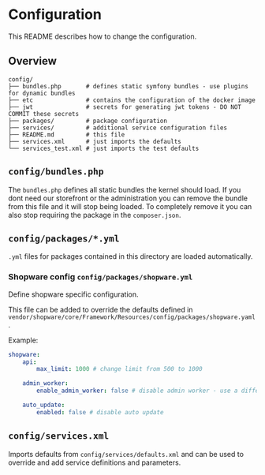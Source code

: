 # Configuration

This README describes how to change the configuration.

## Overview

```text
config/
├── bundles.php       # defines static symfony bundles - use plugins for dynamic bundles
├── etc               # contains the configuration of the docker image
├── jwt               # secrets for generating jwt tokens - DO NOT COMMIT these secrets
├── packages/         # package configuration
├── services/         # additional service configuration files
├── README.md         # this file
├── services.xml      # just imports the defaults
└── services_test.xml # just imports the test defaults
```

## `config/bundles.php`

The `bundles.php` defines all static bundles the kernel should load. If
you dont need our storefront or the administration you can remove the 
bundle from this file and it will stop being loaded. To completely remove
it you can also stop requiring the package in the `composer.json`.


## `config/packages/*.yml`

`.yml` files for packages contained in this directory are loaded automatically.

### Shopware config `config/packages/shopware.yml`

Define shopware specific configuration.

This file can be added to override the defaults defined in `vendor/shopware/core/Framework/Resources/config/packages/shopware.yaml`.

Example:

```yaml
shopware:
    api:
        max_limit: 1000 # change limit from 500 to 1000

    admin_worker:
        enable_admin_worker: false # disable admin worker - use a different one!

    auto_update:
        enabled: false # disable auto update

```

## `config/services.xml`

Imports defaults from `config/services/defaults.xml` and can be used to override and add service definitions and parameters.


